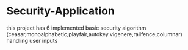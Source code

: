 # Security-Application
this project has 6 implemented basic security algorithm (ceasar,monoalphabetic,playfair,autokey vigenere,railfence,columnar)
handling user inputs 
